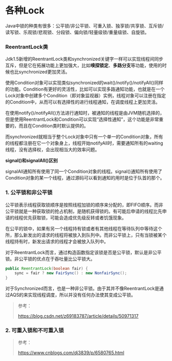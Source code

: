 # 各种Lock

Java中锁的种类有很多：公平锁/非公平锁、可重入锁、独享锁/共享锁、互斥锁/读写锁、乐观锁/悲观锁、分段锁、偏向锁/轻量级锁/重量级锁、自旋锁。

### ReentrantLock类

Jdk1.5新增的ReentrantLock类和synchronized关键字一样可以实现线程间同步互斥，但是它在拓展功能上更加强大，比如**嗅探锁定**、**多路分支**等功能，使用的时候也比synchronized更加灵活。

使用Condition对象可以实现类似synchronized的wait()/notify()/notifyAll()同样的功能。Condition有更好的灵活性，比如可以实现多路通知功能，也就是在一个Lock对象中创建多个Condition（即对象监视器）实例，线程对象可以注册在指定的Condition中，从而可以有选择性的进行线程通知，在调度线程上更加灵活。

在使用notify()/notifyAll()方法进行通知时，被通知的线程是由JVM随机选择的，但是使用ReentrantLock和Condition可以实现“选择性通知”，这个功能是非常重要的，而且在Condition类时默认提供的。

而synchronized就相当于整个Lock对象中只有一个单一的Condition对象，所有的线程都注册在它一个对象身上，线程开始notifyAll时，需要通知所有的waiting线程，没有选择权，会出现相当大的效率问题。

**signal()和signalAll()区别**

signalAll通知所有使用了同一个Condition对象的线程。signal()通知所有使用了Condition对象的某一个线程，通过源码可以看到通知的用时是位于队首的那个。

### 1. 公平锁和非公平锁

公平锁表示线程获取锁顺序是按照线程加锁的顺序来分配的，即FIFO顺序。而非公平锁就是一种获取锁的抢占机制，是随机获得锁的。有可能后申请的线程比先申请的线程优先获取锁，可能会造成优先级反转或者饥饿现象。

在公平的锁中，如果有另一个线程持有锁或者有其他线程在等待队列中等待这个所，那么新发出的请求的线程将被放入到队列中。而非公平锁上，只有当锁被某个线程持有时，新发出请求的线程才会被放入队列中。

对于ReentrantLock而言，通过构造函数指定该锁是否是公平锁，默认是非公平锁。非公平锁的优点在于吞吐量比公平锁大。

```Java
public ReentrantLock(boolean fair) {
	sync = fair ? new FairSync() : new NonfairSync();
}
```

对于Synchronized而言，也是一种非公平锁。由于其并不像ReentrantLock是通过AQS的来实现线程调度，所以并没有任何办法使其变成公平锁。

> 参考：
>
> https://blog.csdn.net/z69183787/article/details/50971317

### 2. 可重入锁和不可重入锁



> 参考：
>
> https://www.cnblogs.com/dj3839/p/6580765.html